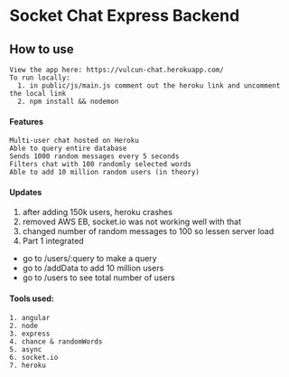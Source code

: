 # Socket Chat Express Backend

## How to use
```
View the app here: https://vulcun-chat.herokuapp.com/
To run locally:
  1. in public/js/main.js comment out the heroku link and uncomment the local link
  2. npm install && nodemon
```
#### Features

```
Multi-user chat hosted on Heroku
Able to query entire database
Sends 1000 random messages every 5 seconds
Filters chat with 100 randomly selected words
Able to add 10 million random users (in theory)
```

#### Updates

1. after adding 150k users, heroku crashes
2. removed AWS EB, socket.io was not working well with that
3. changed number of random messages to 100 so lessen server load
4. Part 1 integrated
  - go to /users/:query to make a query
  - go to /addData to add 10 million users
  - go to /users to see total number of users

#### Tools used:
```
1. angular
2. node
3. express
4. chance & randomWords
5. async
6. socket.io
7. heroku
```
